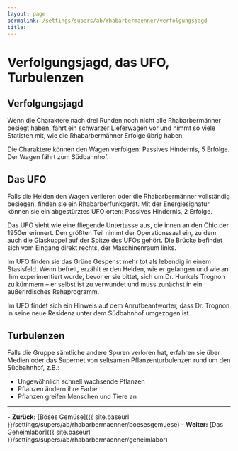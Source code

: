 ```yaml
---
layout: page
permalink: /settings/supers/ab/rhabarbermaenner/verfolgungsjagd
title: 
---
```


# Verfolgungsjagd, das UFO, Turbulenzen

## Verfolgungsjagd

Wenn die Charaktere nach drei Runden noch nicht alle Rhabarbermänner besiegt haben, fährt ein schwarzer Lieferwagen vor und nimmt so viele Statisten mit, wie die Rhabarbermänner Erfolge übrig haben.

Die Charaktere können den Wagen verfolgen: Passives Hindernis, 5 Erfolge. Der Wagen fährt zum Südbahnhof.

<h2 class="western">Das UFO</h2>
Falls die Helden den Wagen verlieren oder die Rhabarbermänner vollständig besiegen, finden sie ein Rhabarberfunkgerät. Mit der Energiesignatur können sie ein abgestürztes UFO orten: Passives Hindernis, 2 Erfolge.

Das UFO sieht wie eine fliegende Untertasse aus, die innen an den Chic der 1950er erinnert. Den größten Teil nimmt der Operationssaal ein, zu dem auch die Glaskuppel auf der Spitze des UFOs gehört. Die Brücke befindet sich vom Eingang direkt rechts, der Maschinenraum links.

Im UFO finden sie das Grüne Gespenst mehr tot als lebendig in einem Stasisfeld. Wenn befreit, erzählt er den Helden, wie er gefangen und wie an ihm experimentiert wurde, bevor er sie bittet, sich um Dr. Hunkels Trognon zu kümmern &ndash; er selbst ist zu verwundet und muss zunächst in ein außerirdisches Rehaprogramm.

Im UFO findet sich ein Hinweis auf dem Anrufbeantworter, dass Dr. Trognon in seine neue Residenz unter dem Südbahnhof umgezogen ist.

<h2 class="western">Turbulenzen</h2>
Falls die Gruppe sämtliche andere Spuren verloren hat, erfahren sie über Medien oder das Supernet von seltsamen Pflanzenturbulenzen rund um den Südbahnhof, z.B.:

- Ungewöhnlich schnell wachsende Pflanzen
- Pflanzen ändern ihre Farbe
- Pflanzen greifen Menschen und Tiere an


<hr/>
- <strong>Zurück:</strong> [Böses Gemüse]({{ site.baseurl }}/settings/supers/ab/rhabarbermaenner/boesesgemuese)
- <strong>Weiter:</strong> [Das Geheimlabor]({{ site.baseurl }}/settings/supers/ab/rhabarbermaenner/geheimlabor)

